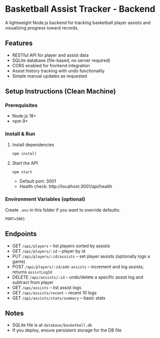 # Basketball Assist Tracker - Backend

A lightweight Node.js backend for tracking basketball player assists and visualizing progress toward records.

## Features

- RESTful API for player and assist data
- SQLite database (file-based, no server required)
- CORS enabled for frontend integration
- Assist history tracking with undo functionality
- Simple manual updates as requested

## Setup Instructions (Clean Machine)

### Prerequisites
- Node.js 18+
- npm 9+

### Install & Run

1. Install dependencies
   ```bash
   npm install
   ```
2. Start the API
   ```bash
   npm start
   ```
   - Default port: 3001
   - Health check: http://localhost:3001/api/health

### Environment Variables (optional)
Create `.env` in this folder if you want to override defaults:
```
PORT=3001
```

## Endpoints
- GET `/api/players` – list players sorted by assists
- GET `/api/players/:id` – player by id
- PUT `/api/players/:id/assists` – set player assists (optionally logs a game)
- POST `/api/players/:id/add-assists` – increment and log assists; returns `assistLogId`
- DELETE `/api/assists/:id` – undo/delete a specific assist log and subtract from player
- GET `/api/assists` – list assist logs
- GET `/api/assists/recent` – recent 10 logs
- GET `/api/assists/stats/summary` – basic stats

## Notes
- SQLite file is at `database/basketball.db`
- If you deploy, ensure persistent storage for the DB file
